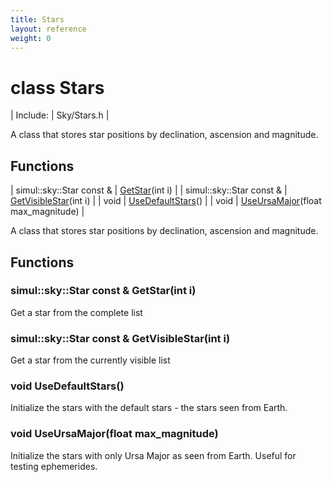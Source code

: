 ```yaml
---
title: Stars
layout: reference
weight: 0
---
```

class Stars
===

| Include: | Sky/Stars.h |

A class that stores star positions by declination, ascension and magnitude.
  


Functions
---

| simul::sky::Star  const & | [GetStar](#GetStar)(int i) |
| simul::sky::Star  const & | [GetVisibleStar](#GetVisibleStar)(int i) |
| void | [UseDefaultStars](#UseDefaultStars)() |
| void | [UseUrsaMajor](#UseUrsaMajor)(float max_magnitude) |

A class that stores star positions by declination, ascension and magnitude.
  


Functions
---

### <a name="GetStar"/>simul::sky::Star  const & GetStar(int i)
Get a star from the complete list

### <a name="GetVisibleStar"/>simul::sky::Star  const & GetVisibleStar(int i)
Get a star from the currently visible list

### <a name="UseDefaultStars"/>void UseDefaultStars()
Initialize the stars with the default stars - the stars seen from Earth.

### <a name="UseUrsaMajor"/>void UseUrsaMajor(float max_magnitude)
Initialize the stars with only Ursa Major as seen from Earth. Useful for testing ephemerides.

